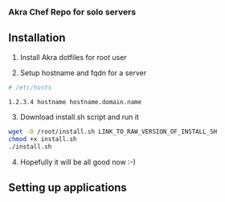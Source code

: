 ### Akra Chef Repo for solo servers


## Installation

1. Install Akra dotfiles for root user

2. Setup hostname and fqdn for a server

  ```bash
  # /etc/hosts
  
  1.2.3.4 hostname hostname.domain.name
  ```

3. Download install.sh script and run it

  ```bash
  wget -O /root/install.sh LINK_TO_RAW_VERSION_OF_INSTALL_SH
  chmod +x install.sh
  ./install.sh
  ```
4. Hopefully it will be all good now :-)

## Setting up applications